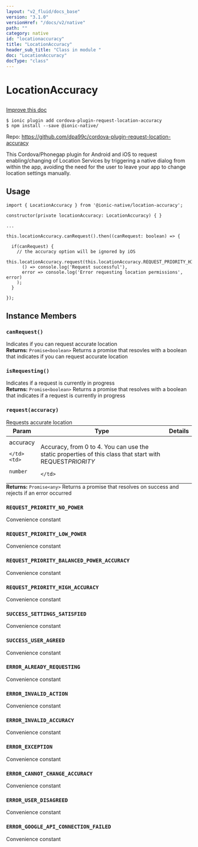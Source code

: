 ```yaml
---
layout: "v2_fluid/docs_base"
version: "3.1.0"
versionHref: "/docs/v2/native"
path: ""
category: native
id: "locationaccuracy"
title: "LocationAccuracy"
header_sub_title: "Class in module "
doc: "LocationAccuracy"
docType: "class"
---
```








<h1 class="api-title">
  
  LocationAccuracy
  

  

  </h1>

<a class="improve-v2-docs" href="http://github.com/driftyco/ionic-native/edit/master/src/@ionic-native/plugins/location-accuracy/index.ts#L1">
  Improve this doc
</a>



<!-- decorators -->





<pre><code>$ ionic plugin add cordova-plugin-request-location-accuracy
$ npm install --save @ionic-native/
</code></pre>
<p>Repo:
  <a href="https://github.com/dpa99c/cordova-plugin-request-location-accuracy">
    https://github.com/dpa99c/cordova-plugin-request-location-accuracy
  </a>
</p>

<!-- description -->

<p>This Cordova/Phonegap plugin for Android and iOS to request enabling/changing of Location Services by triggering a native dialog from within the app, avoiding the need for the user to leave your app to change location settings manually.</p>



<!-- if doc.decorators -->

<!-- @usage tag -->

<h2>Usage</h2>

<pre><code>import { LocationAccuracy } from &#39;@ionic-native/location-accuracy&#39;;

constructor(private locationAccuracy: LocationAccuracy) { }

...

this.locationAccuracy.canRequest().then((canRequest: boolean) =&gt; {

  if(canRequest) {
    // the accuracy option will be ignored by iOS
    this.locationAccuracy.request(this.locationAccuracy.REQUEST_PRIORITY_HIGH_ACCURACY).then(
      () =&gt; console.log(&#39;Request successful&#39;),
      error =&gt; console.log(&#39;Error requesting location permissions&#39;, error)
    );
  }

});
</code></pre>




<!-- @property tags -->




<!-- methods on the class -->

<h2>Instance Members</h2>
<div id="canRequest"></div>
<h3>
  <code>canRequest()</code>
  

</h3>
Indicates if you can request accurate location


<div class="return-value" markdown="1">
  <i class="icon ion-arrow-return-left"></i>
  <b>Returns:</b> 
<code>Promise&lt;boolean&gt;</code> Returns a promise that resovles with a boolean that indicates if you can request accurate location
</div><div id="isRequesting"></div>
<h3>
  <code>isRequesting()</code>
  

</h3>
Indicates if a request is currently in progress


<div class="return-value" markdown="1">
  <i class="icon ion-arrow-return-left"></i>
  <b>Returns:</b> 
<code>Promise&lt;boolean&gt;</code> Returns a promise that resolves with a boolean that indicates if a request is currently in progress
</div><div id="request"></div>
<h3>
  <code>request(accuracy)</code>
  

</h3>
Requests accurate location
<table class="table param-table" style="margin:0;">
  <thead>
  <tr>
    <th>Param</th>
    <th>Type</th>
    <th>Details</th>
  </tr>
  </thead>
  <tbody>
  
  <tr>
    <td>
      accuracy
      
      
    </td>
    <td>
      
<code>number</code>
    </td>
    <td>
      <p>Accuracy, from 0 to 4. You can use the static properties of this class that start with REQUEST<em>PRIORITY</em></p>

      
    </td>
  </tr>
  
  </tbody>
</table>

<div class="return-value" markdown="1">
  <i class="icon ion-arrow-return-left"></i>
  <b>Returns:</b> 
<code>Promise&lt;any&gt;</code> Returns a promise that resolves on success and rejects if an error occurred
</div><div id="REQUEST_PRIORITY_NO_POWER"></div>
<h3>
  <code>REQUEST_PRIORITY_NO_POWER</code>
  

</h3>
Convenience constant


<div id="REQUEST_PRIORITY_LOW_POWER"></div>
<h3>
  <code>REQUEST_PRIORITY_LOW_POWER</code>
  

</h3>
Convenience constant


<div id="REQUEST_PRIORITY_BALANCED_POWER_ACCURACY"></div>
<h3>
  <code>REQUEST_PRIORITY_BALANCED_POWER_ACCURACY</code>
  

</h3>
Convenience constant


<div id="REQUEST_PRIORITY_HIGH_ACCURACY"></div>
<h3>
  <code>REQUEST_PRIORITY_HIGH_ACCURACY</code>
  

</h3>
Convenience constant


<div id="SUCCESS_SETTINGS_SATISFIED"></div>
<h3>
  <code>SUCCESS_SETTINGS_SATISFIED</code>
  

</h3>
Convenience constant


<div id="SUCCESS_USER_AGREED"></div>
<h3>
  <code>SUCCESS_USER_AGREED</code>
  

</h3>
Convenience constant


<div id="ERROR_ALREADY_REQUESTING"></div>
<h3>
  <code>ERROR_ALREADY_REQUESTING</code>
  

</h3>
Convenience constant


<div id="ERROR_INVALID_ACTION"></div>
<h3>
  <code>ERROR_INVALID_ACTION</code>
  

</h3>
Convenience constant


<div id="ERROR_INVALID_ACCURACY"></div>
<h3>
  <code>ERROR_INVALID_ACCURACY</code>
  

</h3>
Convenience constant


<div id="ERROR_EXCEPTION"></div>
<h3>
  <code>ERROR_EXCEPTION</code>
  

</h3>
Convenience constant


<div id="ERROR_CANNOT_CHANGE_ACCURACY"></div>
<h3>
  <code>ERROR_CANNOT_CHANGE_ACCURACY</code>
  

</h3>
Convenience constant


<div id="ERROR_USER_DISAGREED"></div>
<h3>
  <code>ERROR_USER_DISAGREED</code>
  

</h3>
Convenience constant


<div id="ERROR_GOOGLE_API_CONNECTION_FAILED"></div>
<h3>
  <code>ERROR_GOOGLE_API_CONNECTION_FAILED</code>
  

</h3>
Convenience constant






<!-- other classes -->

<!-- end other classes -->

<!-- interfaces -->

<!-- end interfaces -->

<!-- related link --><!-- end content block -->


<!-- end body block -->


